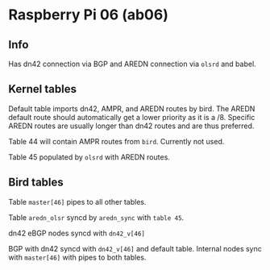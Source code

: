 # Raspberry Pi 06 (ab06)

## Info
Has dn42 connection via BGP and AREDN connection via `olsrd` and babel.

## Kernel tables
Default table imports dn42, AMPR, and AREDN routes by bird.
The AREDN default route should automatically get a lower priority as it is a /8.
Specific AREDN routes are usually longer than dn42 routes and are thus preferred.

Table 44 will contain AMPR routes from `bird`. Currently not used.

Table 45 populated by `olsrd` with AREDN routes.

## Bird tables
Table `master[46]` pipes to all other tables.

Table `aredn_olsr` syncd by `aredn_sync` with `table 45`.

dn42 eBGP nodes syncd with `dn42_v[46]`

BGP with dn42 syncd with `dn42_v[46]` and default table.
Internal nodes sync with `master[46]` with pipes to both tables.
